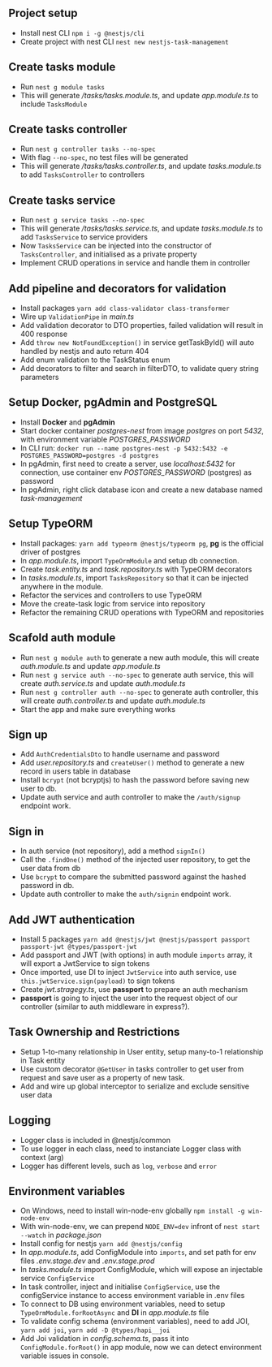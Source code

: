 ## Project setup

- Install nest CLI `npm i -g @nestjs/cli`
- Create project with nest CLI `nest new nestjs-task-management`

## Create tasks module

- Run `nest g module tasks`
- This will generate _/tasks/tasks.module.ts_, and update _app.module.ts_ to include `TasksModule`

## Create tasks controller

- Run `nest g controller tasks --no-spec`
- With flag `--no-spec`, no test files will be generated
- This will generate _/tasks/tasks.controller.ts_, and update _tasks.module.ts_ to add `TasksController` to controllers

## Create tasks service

- Run `nest g service tasks --no-spec`
- This will generate _/tasks/tasks.service.ts_, and update _tasks.module.ts_ to add `TasksService` to service providers
- Now `TasksService` can be injected into the constructor of `TasksController`, and initialised as a private property
- Implement CRUD operations in service and handle them in controller

## Add pipeline and decorators for validation

- Install packages `yarn add class-validator class-transformer`
- Wire up `ValidationPipe` in _main.ts_
- Add validation decorator to DTO properties, failed validation will result in 400 response
- Add `throw new NotFoundException()` in service getTaskById() will auto handled by nestjs and auto return 404
- Add enum validation to the TaskStatus enum
- Add decorators to filter and search in filterDTO, to validate query string parameters

## Setup Docker, pgAdmin and PostgreSQL

- Install **Docker** and **pgAdmin**
- Start docker container _postgres-nest_ from image _postgres_ on port _5432_, with environment variable _POSTGRES_PASSWORD_
- In CLI run: `docker run --name postgres-nest -p 5432:5432 -e POSTGRES_PASSWORD=postgres -d postgres`
- In pgAdmin, first need to create a server, use _localhost:5432_ for connection, use container env _POSTGRES_PASSWORD_ (postgres) as password
- In pgAdmin, right click database icon and create a new database named _task-management_

## Setup TypeORM

- Install packages: `yarn add typeorm @nestjs/typeorm pg`, **pg** is the official driver of postgres
- In _app.module.ts_, import `TypeOrmModule` and setup db connection.
- Create _task.entity.ts_ and _task.repository.ts_ with TypeORM decorators
- In _tasks.module.ts_, import `TasksRepository` so that it can be injected anywhere in the module.
- Refactor the services and controllers to use TypeORM
- Move the create-task logic from service into repository
- Refactor the remaining CRUD operations with TypeORM and repositories

## Scafold auth module

- Run `nest g module auth` to generate a new auth module, this will create *auth.module.ts* and update *app.module.ts*
- Run `nest g service auth --no-spec` to generate auth service, this will create *auth.service.ts* and update *auth.module.ts*
- Run `nest g controller auth --no-spec` to generate auth controller, this will create *auth.controller.ts* and update *auth.module.ts*
- Start the app and make sure everything works

## Sign up
- Add `AuthCredentialsDto` to handle username and password
- Add *user.repository.ts* and `createUser()` method to generate a new record in users table in database
- Install `bcrypt` (not bcryptjs) to hash the password before saving new user to db.
- Update auth service and auth controller to make the `/auth/signup` endpoint work.

## Sign in
- In auth service (not repository), add a method `signIn()`
- Call the `.findOne()` method of the injected user repository, to get the user data from db
- Use `bcrypt` to compare the submitted password against the hashed password in db.
- Update auth controller to make the `auth/signin` endpoint work.

## Add JWT authentication
- Install 5 packages `yarn add @nestjs/jwt @nestjs/passport passport passport-jwt @types/passport-jwt`
- Add passport and JWT (with options) in auth module `imports` array, it will export a JwtService to sign tokens
- Once imported, use DI to inject `JwtService` into auth service, use `this.jwtService.sign(payload)` to sign tokens
- Create *jwt.stragegy.ts*, use **passport** to prepare an auth mechanism
- **passport** is going to inject the user into the request object of our controller (similar to auth middleware in express?).

## Task Ownership and Restrictions
- Setup 1-to-many relationship in User entity, setup many-to-1 relationship in Task entity
- Use custom decorator `@GetUser` in tasks controller to get user from request and save user as a property of new task.
- Add and wire up global interceptor to serialize and exclude sensitive user data

## Logging
- Logger class is included in @nestjs/common
- To use logger in each class, need to instanciate Logger class with context (arg)
- Logger has different levels, such as `log`, `verbose` and `error`

## Environment variables
- On Windows, need to install win-node-env globally `npm install -g win-node-env`
- With win-node-env, we can prepend `NODE_ENV=dev` infront of `nest start --watch` in *package.json*
- Install config for nestjs `yarn add @nestjs/config`
- In *app.module.ts*, add ConfigModule into `imports`, and set path for env files *.env.stage.dev* and *.env.stage.prod*
- In *tasks.module.ts* import ConfigModule, which will expose an injectable service `ConfigService`
- In task controller, inject and initialise `ConfigService`, use the configService instance to access environment variable in .env files
- To connect to DB using environment variables, need to setup `TypeOrmModule.forRootAsync` and **DI** in *app.module.ts* file
- To validate config schema (environment variables), need to add JOI, `yarn add joi`, `yarn add -D @types/hapi__joi`
- Add Joi validation in *config.schema.ts*, pass it into `ConfigModule.forRoot()` in app module, now we can detect environment variable issues in console.